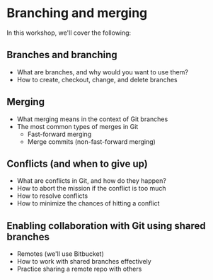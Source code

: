 # Branching and merging

In this workshop, we'll cover the following:

## Branches and branching

* What are branches, and why would you want to use them?
* How to create, checkout, change, and delete branches

## Merging

* What merging means in the context of Git branches
* The most common types of merges in Git
  * Fast-forward merging
  * Merge commits (non-fast-forward merging)

## Conflicts (and when to give up)

* What are conflicts in Git, and how do they happen?
* How to abort the mission if the conflict is too much
* How to resolve conflicts
* How to minimize the chances of hitting a conflict

## Enabling collaboration with Git using shared branches

* Remotes (we'll use Bitbucket)
* How to work with shared branches effectively
* Practice sharing a remote repo with others
